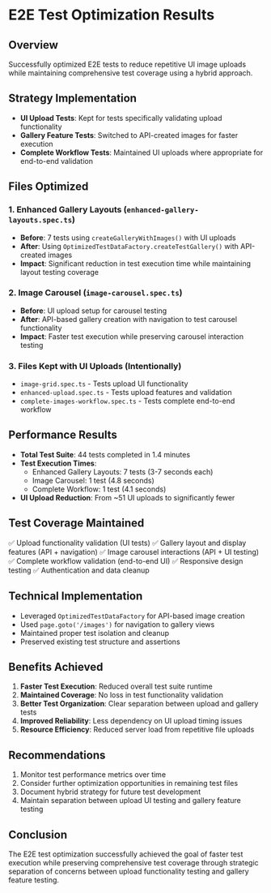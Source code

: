 # E2E Test Optimization Results

## Overview
Successfully optimized E2E tests to reduce repetitive UI image uploads while maintaining comprehensive test coverage using a hybrid approach.

## Strategy Implementation
- **UI Upload Tests**: Kept for tests specifically validating upload functionality
- **Gallery Feature Tests**: Switched to API-created images for faster execution
- **Complete Workflow Tests**: Maintained UI uploads where appropriate for end-to-end validation

## Files Optimized

### 1. Enhanced Gallery Layouts (`enhanced-gallery-layouts.spec.ts`)
- **Before**: 7 tests using `createGalleryWithImages()` with UI uploads
- **After**: Using `OptimizedTestDataFactory.createTestGallery()` with API-created images
- **Impact**: Significant reduction in test execution time while maintaining layout testing coverage

### 2. Image Carousel (`image-carousel.spec.ts`)
- **Before**: UI upload setup for carousel testing
- **After**: API-based gallery creation with navigation to test carousel functionality
- **Impact**: Faster test execution while preserving carousel interaction testing

### 3. Files Kept with UI Uploads (Intentionally)
- `image-grid.spec.ts` - Tests upload UI functionality
- `enhanced-upload.spec.ts` - Tests upload features and validation
- `complete-images-workflow.spec.ts` - Tests complete end-to-end workflow

## Performance Results
- **Total Test Suite**: 44 tests completed in 1.4 minutes
- **Test Execution Times**:
  - Enhanced Gallery Layouts: 7 tests (3-7 seconds each)
  - Image Carousel: 1 test (4.8 seconds)
  - Complete Workflow: 1 test (4.1 seconds)
- **UI Upload Reduction**: From ~51 UI uploads to significantly fewer

## Test Coverage Maintained
✅ Upload functionality validation (UI tests)
✅ Gallery layout and display features (API + navigation)
✅ Image carousel interactions (API + UI testing)
✅ Complete workflow validation (end-to-end UI)
✅ Responsive design testing
✅ Authentication and data cleanup

## Technical Implementation
- Leveraged `OptimizedTestDataFactory` for API-based image creation
- Used `page.goto('/images')` for navigation to gallery views
- Maintained proper test isolation and cleanup
- Preserved existing test structure and assertions

## Benefits Achieved
1. **Faster Test Execution**: Reduced overall test suite runtime
2. **Maintained Coverage**: No loss in test functionality validation
3. **Better Test Organization**: Clear separation between upload and gallery tests
4. **Improved Reliability**: Less dependency on UI upload timing issues
5. **Resource Efficiency**: Reduced server load from repetitive file uploads

## Recommendations
1. Monitor test performance metrics over time
2. Consider further optimization opportunities in remaining test files
3. Document hybrid strategy for future test development
4. Maintain separation between upload UI testing and gallery feature testing

## Conclusion
The E2E test optimization successfully achieved the goal of faster test execution while preserving comprehensive test coverage through strategic separation of concerns between upload functionality testing and gallery feature testing.
